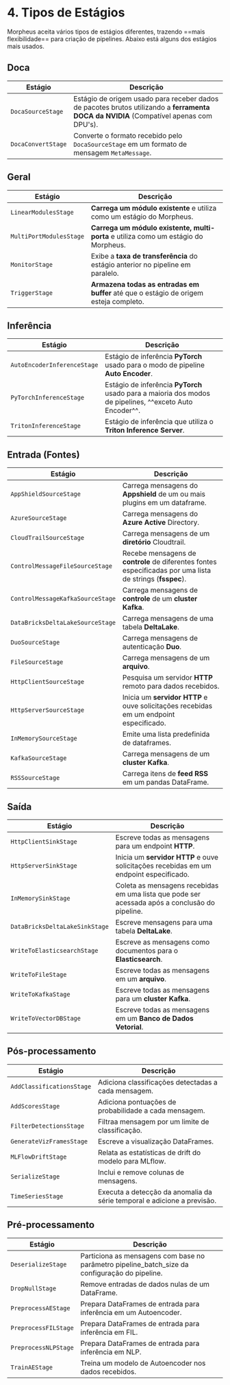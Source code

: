 # 4. Tipos de Estágios

Morpheus aceita vários tipos de estágios diferentes, trazendo ==mais flexibilidade== para criação de pipelines.
Abaixo está alguns dos estágios mais usados.

## Doca

| **Estágio**        | **Descrição**                                                                                                                          |
| ------------------ | -------------------------------------------------------------------------------------------------------------------------------------- |
| `DocaSourceStage`  | Estágio de origem usado para receber dados de pacotes brutos utilizando a **ferramenta DOCA da NVIDIA** (Compatível apenas com DPU's). |
| `DocaConvertStage` | Converte o formato recebido pelo `DocaSourceStage` em um formato de mensagem `MetaMessage`.                                            |

## Geral

| **Estágio**             | **Descrição**                                                                         |
| ----------------------- | ------------------------------------------------------------------------------------- |
| `LinearModulesStage`    | **Carrega um módulo existente** e utiliza como um estágio do Morpheus.                |
| `MultiPortModulesStage` | **Carrega um módulo existente, multi-porta** e utiliza como um estágio do Morpheus.   |
| `MonitorStage`          | Exibe a **taxa de transferência** do estágio anterior no pipeline em paralelo.        |
| `TriggerStage`          | **Armazena todas as entradas em buffer** até que o estágio de origem esteja completo. |

## Inferência

| **Estágio**                 | **Descrição**                                                                                           |
| --------------------------- | ------------------------------------------------------------------------------------------------------- |
| `AutoEncoderInferenceStage` | Estágio de inferência **PyTorch** usado para o modo de pipeline **Auto Encoder**.                       |
| `PyTorchInferenceStage`     | Estágio de inferência **PyTorch** usado para a maioria dos modos de pipelines, ^^exceto Auto Encoder^^. |
| `TritonInferenceStage`      | Estágio de inferência que utiliza o **Triton Inference Server**.                                        |

## Entrada (Fontes)

| **Estágio**                      | **Descrição**                                                                                              |
| -------------------------------- | ---------------------------------------------------------------------------------------------------------- |
| `AppShieldSourceStage`           | Carrega mensagens do **Appshield** de um ou mais plugins em um dataframe.                                  |
| `AzureSourceStage`               | Carrega mensagens do **Azure Active** Directory.                                                           |
| `CloudTrailSourceStage`          | Carrega mensagens de um **diretório** Cloudtrail.                                                          |
| `ControlMessageFileSourceStage`  | Recebe mensagens de **controle** de diferentes fontes especificadas por uma lista de strings (**fsspec**). |
| `ControlMessageKafkaSourceStage` | Carrega mensagens de **controle** de um **cluster Kafka**.                                                 |
| `DataBricksDeltaLakeSourceStage` | Carrega mensagens de uma tabela **DeltaLake**.                                                             |
| `DuoSourceStage`                 | Carrega mensagens de autenticação **Duo**.                                                                 |
| `FileSourceStage`                | Carrega mensagens de um **arquivo**.                                                                       |
| `HttpClientSourceStage`          | Pesquisa um servidor **HTTP** remoto para dados recebidos.                                                 |
| `HttpServerSourceStage`          | Inicia um **servidor HTTP** e ouve solicitações recebidas em um endpoint especificado.                     |
| `InMemorySourceStage`            | Emite uma lista predefinida de dataframes.                                                                 |
| `KafkaSourceStage`               | Carrega mensagens de um **cluster Kafka**.                                                                 |
| `RSSSourceStage`                 | Carrega itens de **feed RSS** em um pandas DataFrame.                                                      |

## Saída

| **Estágio**                    | **Descrição**                                                                                  |
| ------------------------------ | ---------------------------------------------------------------------------------------------- |
| `HttpClientSinkStage`          | Escreve todas as mensagens para um endpoint **HTTP**.                                          |
| `HttpServerSinkStage`          | Inicia um **servidor HTTP** e ouve solicitações recebidas em um endpoint especificado.         |
| `InMemorySinkStage`            | Coleta as mensagens recebidas em uma lista que pode ser acessada após a conclusão do pipeline. |
| `DataBricksDeltaLakeSinkStage` | Escreve mensagens para uma tabela **DeltaLake**.                                               |
| `WriteToElasticsearchStage`    | Escreve as mensagens como documentos para o **Elasticsearch**.                                 |
| `WriteToFileStage`             | Escreve todas as mensagens em um **arquivo**.                                                  |
| `WriteToKafkaStage`            | Escreve todas as mensagens para um **cluster Kafka**.                                          |
| `WriteToVectorDBStage`         | Escreve todas as mensagens em um **Banco de Dados Vetorial**.                                  |

## Pós-processamento

| **Estágio**               | **Descrição**                                                           |
| ------------------------- | ----------------------------------------------------------------------- |
| `AddClassificationsStage` | Adiciona classificações detectadas a cada mensagem.                     |
| `AddScoresStage`          | Adiciona pontuações de probabilidade a cada mensagem.                   |
| `FilterDetectionsStage`   | Filtraa mensagem por um limite de classificação.                        |
| `GenerateVizFramesStage`  | Escreve a visualização DataFrames.                                      |
| `MLFlowDriftStage`        | Relata as estatísticas de drift do modelo para MLflow.                  |
| `SerializeStage`          | Inclui e remove colunas de mensagens.                                   |
| `TimeSeriesStage`         | Executa a detecção da anomalia da série temporal e adicione a previsão. |

## Pré-processamento

| **Estágio**          | **Descrição**                                                                                  |
| -------------------- | ---------------------------------------------------------------------------------------------- |
| `DeserializeStage`   | Particiona as mensagens com base no parâmetro pipeline_batch_size da configuração do pipeline. |
| `DropNullStage`      | Remove entradas de dados nulas de um DataFrame.                                                |
| `PreprocessAEStage`  | Prepara DataFrames de entrada para inferência em um Autoencoder.                               |
| `PreprocessFILStage` | Prepara DataFrames de entrada para inferência em FIL.                                          |
| `PreprocessNLPStage` | Prepara DataFrames de entrada para inferência em NLP.                                          |
| `TrainAEStage`       | Treina um modelo de Autoencoder nos dados recebidos.                                           |
